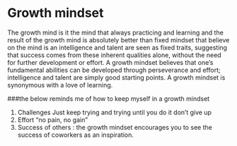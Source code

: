 # Growth mindset



The growth mind is it the mind that always practicing and learning and the result of the growth mind is absolutely better than fixed mindset that believe on the mind is an intelligence and talent are seen as fixed traits, suggesting that success comes from these inherent qualities alone, without the need for further development or effort.
A growth mindset believes that one’s fundamental abilities can be developed through perseverance and effort; intelligence and talent are simply good starting points. A growth mindset is synonymous with a love of learning.

###the below reminds me of how to keep myself in a growth mindset
1.  Challenges Just keep trying and trying until you do it don’t give up 
2.  Effort “no pain, no gain”
3.  Success of others : the growth mindset encourages you to see the success of coworkers as an inspiration.

